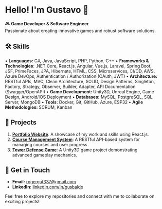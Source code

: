 # Hello! I'm Gustavo 👋

🎮 **Game Developer & Software Engineer**  
Passionate about creating innovative games and robust software solutions.

## 🛠️ Skills
• **Languages:** C#, Java, JavaScript, PHP, Python, C++
• **Frameworks & Technologies:** .NET Core, React.js, Angular, Vue.js, Laravel, Spring Boot, JSF, PrimeFaces, JPA, Hibernate, HTML, CSS, Microservices, CI/CD, AWS, Azure DevOps, Authentication / Authorization (OAuth, JWT)
• **Architecture:** RESTful APIs, MVC, Clean Architecture, SOLID, Design Patterns, Singleton, Factory, Strategy, Observer, Builder, Adapter, API Documentation (Swagger/OpenAPI)
• **Game Development:** Unity3D, Unreal Engine, Game Design, Android/iOS Deployment
• **Databases:** MySQL, PostgreSQL, SQL Server, MongoDB
• **Tools:** Docker, Git, GitHub, Azure, ESP32
• **Agile Methodologies:** SCRUM, Kanban

## 🚀 Projects
1. [**Portfolio Website**](https://github.com/Gusbaldo123/Portfolio_Website): A showcase of my work and skills using React.js.  
2. [**Course Management System**](https://github.com/Gusbaldo123/CourseManagementSystem): A RESTful API-based system for managing courses and user progress.  
3. [**Tower Defense Game**](https://github.com/Gusbaldo123/TowerDefenseGame): A Unity3D game project demonstrating advanced gameplay mechanics.

## 📧 Get in Touch
- **Email:** rogergut337@gmail.com  
- **LinkedIn:** [linkedin.com/in/gusbaldo](https://linkedin.com/in/gustavorbpereira)  

Feel free to explore my repositories and connect with me to collaborate on exciting projects!
